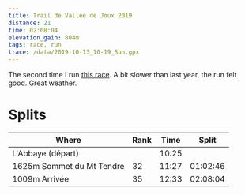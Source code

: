 ```yaml
---
title: Trail de Vallée de Joux 2019
distance: 21
time: 02:08:04
elevation_gain: 804m
tags: race, run
trace: /data/2019-10-13_10-19_Sun.gpx
---
```


The second time I run [this race](http://trailvalleedejoux.ch/). A bit slower than last year, the run felt good. Great weather.

# Splits

| Where                     | Rank | Time  | Split    |
| -----                     | ---- | ----- | -------- |
| L'Abbaye (départ)         |      | 10:25 |          |
| 1625m Sommet du Mt Tendre | 32   | 11:27 | 01:02:46 |
| 1009m Arrivée	            | 35   | 12:33 | 02:08:04 |

